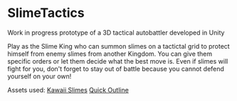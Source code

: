 # SlimeTactics

Work in progress prototype of a 3D tactical autobattler developed in Unity

Play as the Slime King who can summon slimes on a tactictal grid to protect himself from enemy slimes from another Kingdom. 
You can give them specific orders or let them decide what the best move is. 
Even if slimes will fight for you, don't forget to stay out of battle because you cannot defend yourself on your own!

Assets used: [Kawaii Slimes](https://assetstore.unity.com/packages/3d/characters/creatures/kawaii-slimes-221172?srsltid=AfmBOoqua31fk_aCoOzz_0ek4z7Oq1okavTxPlU4LrjKAAqEXuvqRvng) [Quick Outline](https://assetstore.unity.com/packages/tools/particles-effects/quick-outline-115488)
